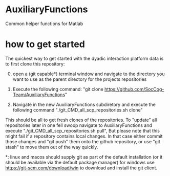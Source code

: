 # AuxiliaryFunctions
Common helper functions for Matlab

# how to get started

The quickest way to get started with the dyadic interaction platform data is to first clone this repository:

0) open a (git capable*) terminal window and navigate to the directory you want to use as the parent directory for the projects repositories

1) Execute the following command: "git clone https://github.com/SocCog-Team/AuxiliaryFunctions"

2) Navigate in the new AuxiliaryFunctions subdiretory and execute the following command "./git_CMD_all_scp_repositories.sh clone"

This should be all to get fresh clones of the repositories. To "update" all repositories later in one fell swoop navigate to AuxiliaryFunctions and execute "./git_CMD_all_scp_repositories.sh pull", But please note that this might fail if a repository contains local changes. In that case either commit those changes and "git push" them onto the github repository, or use "git stash" to move them out of the way quickly.



*: linux and macos should supply git as part of the default installation (or it should be available via the default package manager) for windows use https://git-scm.com/download/win to download and install the git client.

